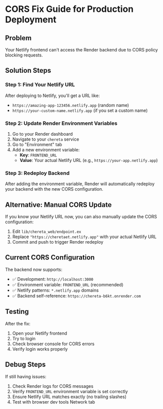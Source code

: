 # CORS Fix Guide for Production Deployment

## Problem
Your Netlify frontend can't access the Render backend due to CORS policy blocking requests.

## Solution Steps

### Step 1: Find Your Netlify URL
After deploying to Netlify, you'll get a URL like:
- `https://amazing-app-123456.netlify.app` (random name)
- `https://your-custom-name.netlify.app` (if you set a custom name)

### Step 2: Update Render Environment Variables
1. Go to your Render dashboard
2. Navigate to your `chereta` service
3. Go to "Environment" tab
4. Add a new environment variable:
   - **Key**: `FRONTEND_URL`
   - **Value**: Your actual Netlify URL (e.g., `https://your-app.netlify.app`)

### Step 3: Redeploy Backend
After adding the environment variable, Render will automatically redeploy your backend with the new CORS configuration.

## Alternative: Manual CORS Update
If you know your Netlify URL now, you can also manually update the CORS configuration:

1. Edit `lib/chereta_web/endpoint.ex`
2. Replace `"https://cheretaet.netlify.app"` with your actual Netlify URL
3. Commit and push to trigger Render redeploy

## Current CORS Configuration
The backend now supports:
- ✅ Development: `http://localhost:3000`
- ✅ Environment variable: `FRONTEND_URL` (recommended)
- ✅ Netlify patterns: `*.netlify.app` domains
- ✅ Backend self-reference: `https://chereta-b6kt.onrender.com`

## Testing
After the fix:
1. Open your Netlify frontend
2. Try to login
3. Check browser console for CORS errors
4. Verify login works properly

## Debug Steps
If still having issues:
1. Check Render logs for CORS messages
2. Verify `FRONTEND_URL` environment variable is set correctly
3. Ensure Netlify URL matches exactly (no trailing slashes)
4. Test with browser dev tools Network tab